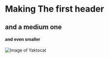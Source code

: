 # Making The first header



## and a medium one

#### and even smaller

![Image of Yaktocat](https://octodex.github.com/images/yaktocat.png)
